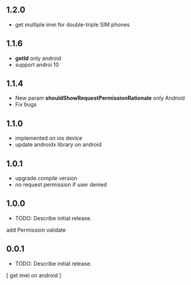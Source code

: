 ## 1.2.0

- get multiple imei for double-triple SIM phones

## 1.1.6

- **getId** only android
- support androi 10

## 1.1.4

- New param **shouldShowRequestPermissionRationale** only Android
- Fix bugs

## 1.1.0

- implemented on ios device
- update androidx library on android

## 1.0.1

- upgrade compile version
- no request permission if user denied

## 1.0.0

* TODO: Describe initial release.

add Permission validate

## 0.0.1

* TODO: Describe initial release.

[ get imei on android ]